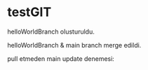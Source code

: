 # testGIT

helloWorldBranch olusturuldu.

helloWorldBranch & main branch merge edildi. 

pull etmeden main update denemesi: 